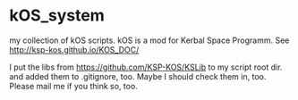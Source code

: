 # kOS_system
my collection of kOS scripts. kOS is a mod for Kerbal Space Programm. See http://ksp-kos.github.io/KOS_DOC/

I put the libs from https://github.com/KSP-KOS/KSLib to my script root dir. and added them to .gitignore, too. Maybe I should check them in, too. Please mail me if you think so, too.
